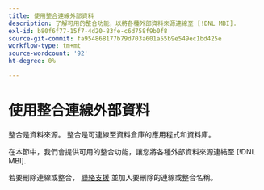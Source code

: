 ```yaml
---
title: 使用整合連線外部資料
description: 了解可用的整合功能，以將各種外部資料來源連線至 [!DNL MBI].
exl-id: b80f6f77-15f7-4d20-83fe-c6d758f9b0f8
source-git-commit: fa954868177b79d703a601a55b9e549ec1bd425e
workflow-type: tm+mt
source-wordcount: '92'
ht-degree: 0%

---
```


# 使用整合連線外部資料

整合是資料來源。 整合是可連線至資料倉庫的應用程式和資料庫。

在本節中，我們會提供可用的整合功能，讓您將各種外部資料來源連結至 [!DNL MBI].

若要刪除連線或整合， [聯絡支援](https://experienceleague.adobe.com/docs/commerce-knowledge-base/kb/troubleshooting/miscellaneous/mbi-service-policies.html?lang=en) 並加入要刪除的連線或整合名稱。
